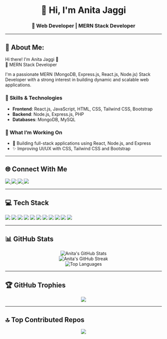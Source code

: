 <h1 align="center">👋 Hi, I'm Anita Jaggi</h1>
<h3 align="center">🚀 Web Developer | MERN Stack Developer</h3>

---

## 💫 About Me:

Hi there! I'm Anita Jaggi 👋  
🚀 MERN Stack Developer

I'm a passionate MERN (MongoDB, Express.js, React.js, Node.js) Stack Developer with a strong interest in building dynamic and scalable web applications.

### 🔹 Skills & Technologies
- **Frontend**: React.js, JavaScript, HTML, CSS, Tailwind CSS, Bootstrap  
- **Backend**: Node.js, Express.js, PHP  
- **Databases**: MongoDB, MySQL  

### 📌 What I’m Working On
- 🚀 Building full-stack applications using React, Node.js, and Express  
- ✨ Improving UI/UX with CSS, Tailwind CSS and Bootstrap

---

## 🌐 Connect With Me

<p align="left">
  <a href="https://www.facebook.com/anitajaggi.020" target="_blank">
    <img src="https://img.shields.io/badge/Facebook-%231877F2.svg?style=for-the-badge&logo=Facebook&logoColor=white" />
  </a>
  <a href="https://www.instagram.com/anitajaggi.020/" target="_blank">
    <img src="https://img.shields.io/badge/Instagram-%23E4405F.svg?style=for-the-badge&logo=Instagram&logoColor=white" />
  </a>
  <a href="https://www.linkedin.com/in/anitajaggi/" target="_blank">
    <img src="https://img.shields.io/badge/LinkedIn-%230077B5.svg?style=for-the-badge&logo=linkedin&logoColor=white" />
  </a>
  <a href="https://x.com/anitajaggi020" target="_blank">
    <img src="https://img.shields.io/badge/X-black.svg?style=for-the-badge&logo=X&logoColor=white" />
  </a>
</p>

---

## 💻 Tech Stack

<p align="left">
  <img src="https://img.shields.io/badge/html5-%23E34F26.svg?style=for-the-badge&logo=html5&logoColor=white" />
  <img src="https://img.shields.io/badge/css3-%231572B6.svg?style=for-the-badge&logo=css3&logoColor=white" />
  <img src="https://img.shields.io/badge/bootstrap-%238511FA.svg?style=for-the-badge&logo=bootstrap&logoColor=white" />
  <img src="https://img.shields.io/badge/javascript-%23F7DF1E.svg?style=for-the-badge&logo=javascript&logoColor=black" />
  <img src="https://img.shields.io/badge/react-%2320232a.svg?style=for-the-badge&logo=react&logoColor=%2361DAFB" />
  <img src="https://img.shields.io/badge/node.js-6DA55F?style=for-the-badge&logo=node.js&logoColor=white" />
  <img src="https://img.shields.io/badge/php-%23777BB4.svg?style=for-the-badge&logo=php&logoColor=white" />
  <img src="https://img.shields.io/badge/mongodb-%234ea94b.svg?style=for-the-badge&logo=mongodb&logoColor=white" />
  <img src="https://img.shields.io/badge/mysql-4479A1.svg?style=for-the-badge&logo=mysql&logoColor=white" />
  <img src="https://img.shields.io/badge/figma-%23F24E1E.svg?style=for-the-badge&logo=figma&logoColor=white" />
  <img src="https://img.shields.io/badge/Canva-%2300C4CC.svg?style=for-the-badge&logo=Canva&logoColor=white" />
</p>

---

## 📊 GitHub Stats

<p align="center">
  <img src="https://github-readme-stats.vercel.app/api?username=anitajaggi&theme=default_repocard&hide_border=false&include_all_commits=true&count_private=true" alt="Anita's GitHub Stats" /><br>
  <img src="https://nirzak-streak-stats.vercel.app/?user=anitajaggi&theme=default_repocard&hide_border=false" alt="Anita's GitHub Streak" /><br>
  <img src="https://github-readme-stats.vercel.app/api/top-langs/?username=anitajaggi&theme=default_repocard&hide_border=false&include_all_commits=true&count_private=true&layout=compact" alt="Top Languages" />
</p>

---

## 🏆 GitHub Trophies

<p align="center">
  <img src="https://github-profile-trophy.vercel.app/?username=anitajaggi&theme=radical&no-frame=false&no-bg=false&margin-w=4" />
</p>

---

## 🔝 Top Contributed Repos

<p align="center">
  <img src="https://github-contributor-stats.vercel.app/api?username=anitajaggi&limit=5&theme=default_repocard&combine_all_yearly_contributions=true" />
</p>

